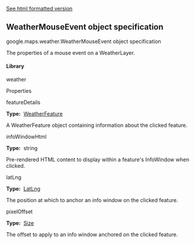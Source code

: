 [See html formatted version](https://huasofoundries.github.io/google-maps-documentation/WeatherMouseEvent.html)


WeatherMouseEvent object specification
--------------------------------------

google.maps.weather.WeatherMouseEvent object specification

The properties of a mouse event on a WeatherLayer.

#### Library

weather

Properties

featureDetails

**Type:**  [WeatherFeature](https://github.com/amenadiel/google-maps-documentation/blob/master/docs/WeatherFeature.md)

A WeatherFeature object containing information about the clicked feature.

infoWindowHtml

**Type:**  string

Pre-rendered HTML content to display within a feature's InfoWindow when clicked.

latLng

**Type:**  [LatLng](https://github.com/amenadiel/google-maps-documentation/blob/master/docs/LatLng.md)

The position at which to anchor an info window on the clicked feature.

pixelOffset

**Type:**  [Size](https://github.com/amenadiel/google-maps-documentation/blob/master/docs/Size.md)

The offset to apply to an info window anchored on the clicked feature.